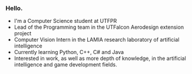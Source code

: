 ### Hello.

- I'm a Computer Science student at UTFPR
- Lead of the Programming team in the UTFalcon Aerodesign extension project
- Computer Vision Intern in the LAMIA research laboratory of artificial intelligence
- Currently learning Python, C++, C# and Java
- Interested in work, as well as more depth of knowledge, in the artificial intelligence and game development fields.

